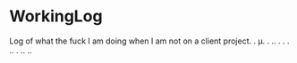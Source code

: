 # WorkingLog
Log of what the fuck I am doing when I am not on a client project.
.
µ.
.
..
.
.
.
..
.
..
..
